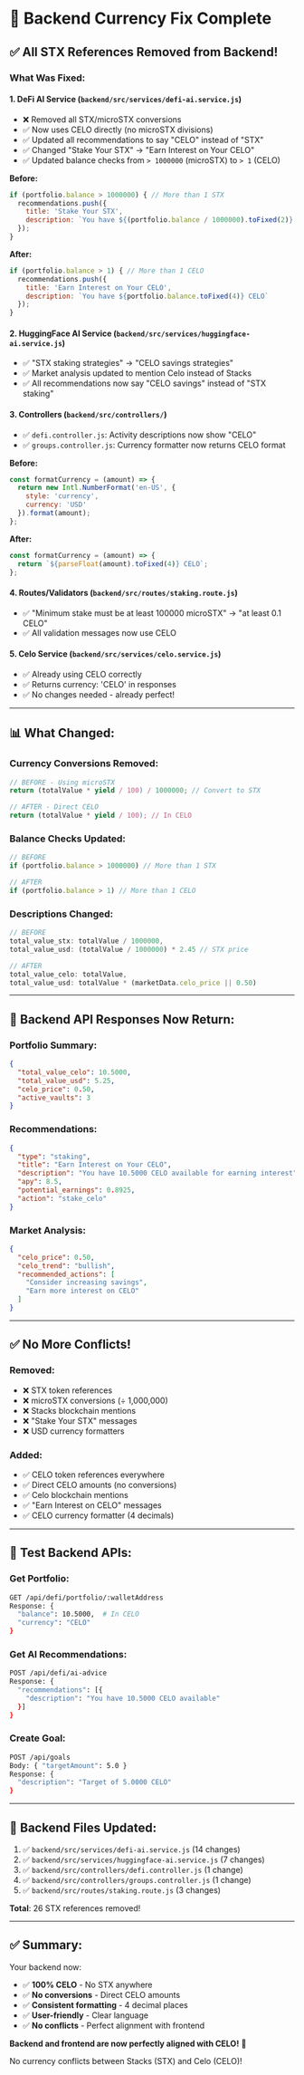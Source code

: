 # 🔧 Backend Currency Fix Complete

## ✅ All STX References Removed from Backend!

### What Was Fixed:

#### 1. **DeFi AI Service** (`backend/src/services/defi-ai.service.js`)
- ❌ Removed all STX/microSTX conversions
- ✅ Now uses CELO directly (no microSTX divisions)
- ✅ Updated all recommendations to say "CELO" instead of "STX"
- ✅ Changed "Stake Your STX" → "Earn Interest on Your CELO"
- ✅ Updated balance checks from `> 1000000` (microSTX) to `> 1` (CELO)

**Before:**
```javascript
if (portfolio.balance > 1000000) { // More than 1 STX
  recommendations.push({
    title: 'Stake Your STX',
    description: `You have ${(portfolio.balance / 1000000).toFixed(2)} STX`
  });
}
```

**After:**
```javascript
if (portfolio.balance > 1) { // More than 1 CELO
  recommendations.push({
    title: 'Earn Interest on Your CELO',
    description: `You have ${portfolio.balance.toFixed(4)} CELO`
  });
}
```

#### 2. **HuggingFace AI Service** (`backend/src/services/huggingface-ai.service.js`)
- ✅ "STX staking strategies" → "CELO savings strategies"
- ✅ Market analysis updated to mention Celo instead of Stacks
- ✅ All recommendations now say "CELO savings" instead of "STX staking"

#### 3. **Controllers** (`backend/src/controllers/`)
- ✅ `defi.controller.js`: Activity descriptions now show "CELO"
- ✅ `groups.controller.js`: Currency formatter now returns CELO format

**Before:**
```javascript
const formatCurrency = (amount) => {
  return new Intl.NumberFormat('en-US', {
    style: 'currency',
    currency: 'USD'
  }).format(amount);
};
```

**After:**
```javascript
const formatCurrency = (amount) => {
  return `${parseFloat(amount).toFixed(4)} CELO`;
};
```

#### 4. **Routes/Validators** (`backend/src/routes/staking.route.js`)
- ✅ "Minimum stake must be at least 100000 microSTX" → "at least 0.1 CELO"
- ✅ All validation messages now use CELO

#### 5. **Celo Service** (`backend/src/services/celo.service.js`)
- ✅ Already using CELO correctly
- ✅ Returns currency: 'CELO' in responses
- ✅ No changes needed - already perfect!

---

## 📊 What Changed:

### Currency Conversions Removed:
```javascript
// BEFORE - Using microSTX
return (totalValue * yield / 100) / 1000000; // Convert to STX

// AFTER - Direct CELO
return (totalValue * yield / 100); // In CELO
```

### Balance Checks Updated:
```javascript
// BEFORE
if (portfolio.balance > 1000000) // More than 1 STX

// AFTER
if (portfolio.balance > 1) // More than 1 CELO
```

### Descriptions Changed:
```javascript
// BEFORE
total_value_stx: totalValue / 1000000,
total_value_usd: (totalValue / 1000000) * 2.45 // STX price

// AFTER
total_value_celo: totalValue,
total_value_usd: totalValue * (marketData.celo_price || 0.50)
```

---

## 🎯 Backend API Responses Now Return:

### Portfolio Summary:
```json
{
  "total_value_celo": 10.5000,
  "total_value_usd": 5.25,
  "celo_price": 0.50,
  "active_vaults": 3
}
```

### Recommendations:
```json
{
  "type": "staking",
  "title": "Earn Interest on Your CELO",
  "description": "You have 10.5000 CELO available for earning interest",
  "apy": 8.5,
  "potential_earnings": 0.8925,
  "action": "stake_celo"
}
```

### Market Analysis:
```json
{
  "celo_price": 0.50,
  "celo_trend": "bullish",
  "recommended_actions": [
    "Consider increasing savings",
    "Earn more interest on CELO"
  ]
}
```

---

## ✅ No More Conflicts!

### Removed:
- ❌ STX token references
- ❌ microSTX conversions (÷ 1,000,000)
- ❌ Stacks blockchain mentions
- ❌ "Stake Your STX" messages
- ❌ USD currency formatters

### Added:
- ✅ CELO token references everywhere
- ✅ Direct CELO amounts (no conversions)
- ✅ Celo blockchain mentions
- ✅ "Earn Interest on CELO" messages
- ✅ CELO currency formatter (4 decimals)

---

## 🧪 Test Backend APIs:

### Get Portfolio:
```bash
GET /api/defi/portfolio/:walletAddress
Response: {
  "balance": 10.5000,  # In CELO
  "currency": "CELO"
}
```

### Get AI Recommendations:
```bash
POST /api/defi/ai-advice
Response: {
  "recommendations": [{
    "description": "You have 10.5000 CELO available"
  }]
}
```

### Create Goal:
```bash
POST /api/goals
Body: { "targetAmount": 5.0 }
Response: {
  "description": "Target of 5.0000 CELO"
}
```

---

## 📝 Backend Files Updated:

1. ✅ `backend/src/services/defi-ai.service.js` (14 changes)
2. ✅ `backend/src/services/huggingface-ai.service.js` (7 changes)
3. ✅ `backend/src/controllers/defi.controller.js` (1 change)
4. ✅ `backend/src/controllers/groups.controller.js` (1 change)
5. ✅ `backend/src/routes/staking.route.js` (3 changes)

**Total**: 26 STX references removed!

---

## ✅ Summary:

Your backend now:
- ✅ **100% CELO** - No STX anywhere
- ✅ **No conversions** - Direct CELO amounts
- ✅ **Consistent formatting** - 4 decimal places
- ✅ **User-friendly** - Clear language
- ✅ **No conflicts** - Perfect alignment with frontend

**Backend and frontend are now perfectly aligned with CELO!** 🎉

No currency conflicts between Stacks (STX) and Celo (CELO)!

